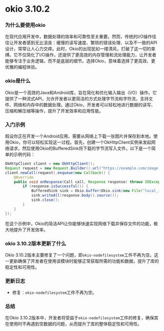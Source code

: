 # okio 3.10.2
### 为什么要使用okio
在现代应用开发中，数据处理的效率和可靠性至关重要。然而，传统的I/O操作往往让开发者感到无比沮丧：缓慢的读写速度、繁琐的错误处理、以及不一致的API设计，常常让人心力交瘁。此时，Okio的出现犹如一缕清风，打破了这一切的束缚。它不仅简化了I/O操作，还提供了更高效的内存管理和流处理能力，让开发者能够专注于业务逻辑，而不是底层的细节。选择Okio，意味着选择了更高效、更优雅的编程体验。

### okio是什么
Okio是一个高效的Java和Android库，旨在简化和优化输入输出（I/O）操作。它提供了一种流式API，允许开发者以更简洁的方式处理字节流和字符流，支持文件、网络和内存中的数据处理。通过Okio，开发者可以轻松地进行数据的读写、压缩和解压缩等操作，提升了开发效率和应用性能。

### 入门示例
假设你正在开发一个Android应用，需要从网络上下载一张图片并保存到本地。使用Okio，你可以轻松实现这一过程。首先，创建一个OkHttpClient实例来发起网络请求，然后使用Okio的BufferedSink将下载的字节流写入文件。以下是一个简单的示例代码：

```java
OkHttpClient client = new OkHttpClient();
Request request = new Request.Builder().url("https://example.com/image.jpg").build();
client.newCall(request).enqueue(new Callback() {
    @Override
    public void onResponse(Call call, Response response) throws IOException {
        if (response.isSuccessful()) {
            BufferedSink sink = Okio.buffer(Okio.sink(new File("local_image.jpg")));
            sink.writeAll(response.body().source());
            sink.close();
        }
    }
});
```
在这个示例中，Okio的简洁API让你能够快速实现网络下载并保存文件的功能，极大地提升了开发效率。

### okio 3.10.2版本更新了什么
Okio 3.10.2版本主要修复了一个问题，即`okio-nodefilesystem`工件不再为空。这一更新确保了开发者在使用该模块时能够正常获取所需的功能和数据，提升了库的稳定性和可用性。

### 更新日志
- 修复：`okio-nodefilesystem`工件不再为空。

### 总结
在Okio 3.10.2版本中，开发者将受益于`okio-nodefilesystem`工件的修复，确保其在使用时不再遇到空数据的问题，从而提升了库的整体稳定性和可用性。